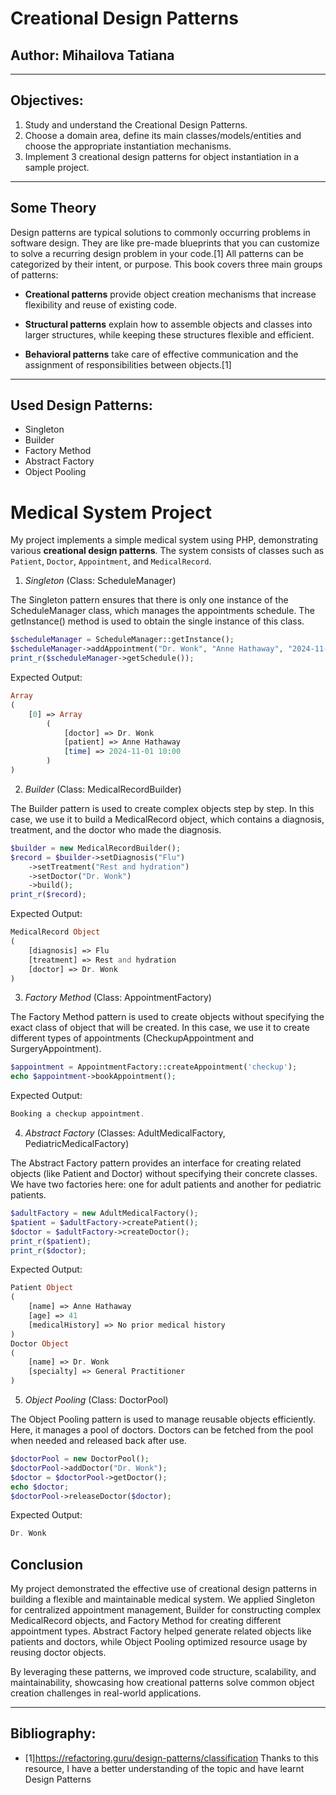 # Creational Design Patterns
## Author: Mihailova Tatiana
***
## Objectives:


1. Study and understand the Creational Design Patterns.
2. Choose a domain area, define its main classes/models/entities and choose the appropriate instantiation mechanisms.
3. Implement 3 creational design patterns for object instantiation in a sample project.
***

## Some Theory
Design patterns are typical solutions to commonly occurring problems in software design. They are like pre-made blueprints that you can customize to solve a recurring design problem in your code.[1]
All patterns can be categorized by their intent, or purpose. This book covers three main groups of patterns:

- **Creational patterns** provide object creation mechanisms that increase flexibility and reuse of existing code.

- **Structural patterns** explain how to assemble objects and classes into larger structures, while keeping these structures flexible and efficient.

- **Behavioral patterns** take care of effective communication and the assignment of responsibilities between objects.[1]

***

## Used Design Patterns:
- Singleton
- Builder
- Factory Method
- Abstract Factory
- Object Pooling

# Medical System Project

My project implements a simple medical system using PHP, demonstrating various **creational design patterns**. The system consists of classes such as `Patient`, `Doctor`, `Appointment`, and `MedicalRecord`.

1. *Singleton* (Class: ScheduleManager)

The Singleton pattern ensures that there is only one instance of the ScheduleManager class, which manages the appointments schedule. The getInstance() method is used to obtain the single instance of this class.
```php
$scheduleManager = ScheduleManager::getInstance();
$scheduleManager->addAppointment("Dr. Wonk", "Anne Hathaway", "2024-11-01 10:00");
print_r($scheduleManager->getSchedule());
```

Expected Output:
```php
Array
(
    [0] => Array
        (
            [doctor] => Dr. Wonk
            [patient] => Anne Hathaway
            [time] => 2024-11-01 10:00
        )
)
```

2. *Builder* (Class: MedicalRecordBuilder)

The Builder pattern is used to create complex objects step by step. In this case, we use it to build a MedicalRecord object, which contains a diagnosis, treatment, and the doctor who made the diagnosis.
```php
$builder = new MedicalRecordBuilder();
$record = $builder->setDiagnosis("Flu")
    ->setTreatment("Rest and hydration")
    ->setDoctor("Dr. Wonk")
    ->build();
print_r($record);
```

Expected Output:
```php
MedicalRecord Object
(
    [diagnosis] => Flu
    [treatment] => Rest and hydration
    [doctor] => Dr. Wonk
)
```

3. *Factory Method* (Class: AppointmentFactory)

The Factory Method pattern is used to create objects without specifying the exact class of object that will be created. In this case, we use it to create different types of appointments (CheckupAppointment and SurgeryAppointment).
```php
$appointment = AppointmentFactory::createAppointment('checkup');
echo $appointment->bookAppointment();
```

Expected Output:
```php
Booking a checkup appointment.
```


4. *Abstract Factory* (Classes: AdultMedicalFactory, PediatricMedicalFactory)

The Abstract Factory pattern provides an interface for creating related objects (like Patient and Doctor) without specifying their concrete classes. We have two factories here: one for adult patients and another for pediatric patients.

```php
$adultFactory = new AdultMedicalFactory();
$patient = $adultFactory->createPatient();
$doctor = $adultFactory->createDoctor();
print_r($patient);
print_r($doctor);
```

Expected Output:

```php
Patient Object
(
    [name] => Anne Hathaway
    [age] => 41
    [medicalHistory] => No prior medical history
)
Doctor Object
(
    [name] => Dr. Wonk
    [specialty] => General Practitioner
)
```

5. *Object Pooling* (Class: DoctorPool)

The Object Pooling pattern is used to manage reusable objects efficiently. Here, it manages a pool of doctors. Doctors can be fetched from the pool when needed and released back after use.
```php
$doctorPool = new DoctorPool();
$doctorPool->addDoctor("Dr. Wonk");
$doctor = $doctorPool->getDoctor();
echo $doctor;
$doctorPool->releaseDoctor($doctor);
```

Expected Output:
```php
Dr. Wonk
```

## Conclusion 
My project demonstrated the effective use of creational design patterns in building a flexible and maintainable medical system. We applied Singleton for centralized appointment management, Builder for constructing complex MedicalRecord objects, and Factory Method for creating different appointment types. Abstract Factory helped generate related objects like patients and doctors, while Object Pooling optimized resource usage by reusing doctor objects.

By leveraging these patterns, we improved code structure, scalability, and maintainability, showcasing how creational patterns solve common object creation challenges in real-world applications.

***
## Bibliography:
- [1]https://refactoring.guru/design-patterns/classification  Thanks to this resource, I have a better understanding of the topic and have learnt Design Patterns